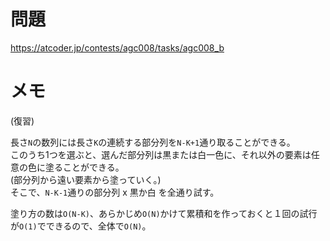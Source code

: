 # 問題

https://atcoder.jp/contests/agc008/tasks/agc008_b

# メモ

(復習)

長さ`N`の数列には長さ`K`の連続する部分列を`N-K+1`通り取ることができる。\
このうち1つを選ぶと、選んだ部分列は黒または白一色に、それ以外の要素は任意の色に塗ることができる。\
(部分列から遠い要素から塗っていく。)\
そこで、`N-K-1`通りの部分列 x 黒か白 を全通り試す。

塗り方の数は`O(N-K)`、あらかじめ`O(N)`かけて累積和を作っておくと１回の試行が`O(1)`でできるので、全体で`O(N)`。
